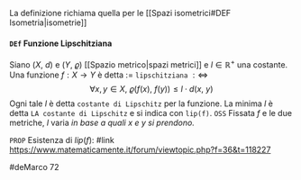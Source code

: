 La definizione richiama quella per le [[Spazi isometrici#DEF Isometria|isometrie]]
#### `DEf` Funzione Lipschitziana
Siano $(X,\ d)$ e $(Y,\ \varrho)$ [[Spazio metrico|spazi metrici]] e $l \in \mathbb{R}^+$ una costante. Una funzione $f: X \to Y$ è detta $:=$ `lipschitziana` $:\Leftrightarrow$
$$
\forall x, y \in X,\ \varrho(f(x),\ f(y)) \leq l \cdot d(x,\ y)
$$
Ogni tale $l$ è detta `costante di Lipschitz` per la funzione. La minima $l$ è detta `LA costante di Lipschitz` e si indica con `lip(f)`.
`OSS` Fissata $f$ e le due metriche, $l$ varia _in base a quali $x$ e $y$ si prendono._

`PROP` Esistenza di $lip(f)$: #link https://www.matematicamente.it/forum/viewtopic.php?f=36&t=118227

#deMarco 72